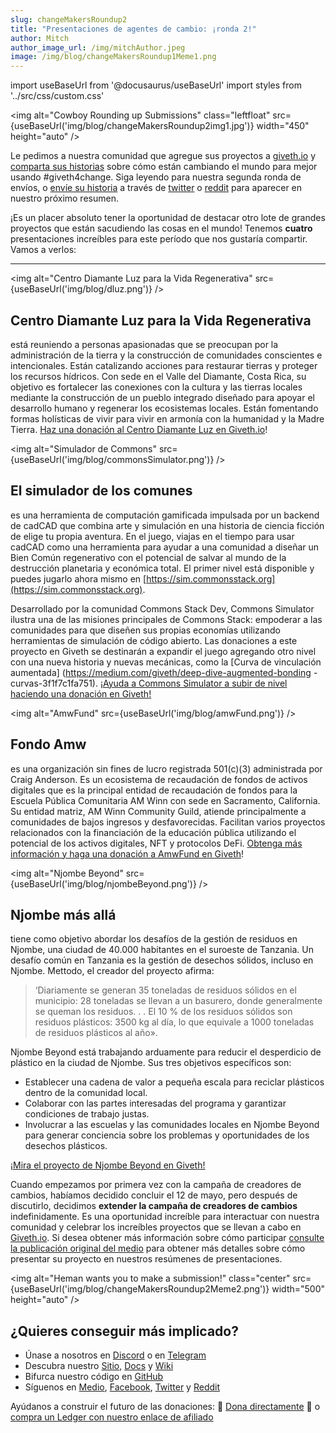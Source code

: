 ```yaml
---
slug: changeMakersRoundup2
title: "Presentaciones de agentes de cambio: ¡ronda 2!"
author: Mitch
author_image_url: /img/mitchAuthor.jpeg
image: /img/blog/changeMakersRoundup1Meme1.png
---
```

import useBaseUrl from '@docusaurus/useBaseUrl'
import styles from '../src/css/custom.css'

<img alt="Cowboy Rounding up Submissions" class="leftfloat" src={useBaseUrl('img/blog/changeMakersRoundup2img1.jpg')} width="450" height="auto" />

Le pedimos a nuestra comunidad que agregue sus proyectos a [giveth.io](https://giveth.io/) y [comparta sus historias](2021-04-15-change-makers.md) sobre cómo están cambiando el mundo para mejor usando #giveth4change. Siga leyendo para nuestra segunda ronda de envíos, o [envíe su historia](2021-04-15-change-makers.md) a través de [twitter](https://twitter.com/Givethio) o [reddit](https://www.reddit.com/r/giveth/) para aparecer en nuestro próximo resumen.

¡Es un placer absoluto tener la oportunidad de destacar otro lote de grandes proyectos que están sacudiendo las cosas en el mundo! Tenemos **cuatro** presentaciones increíbles para este período que nos gustaría compartir. Vamos a verlos:

***

<img alt="Centro Diamante Luz para la Vida Regenerativa" src={useBaseUrl('img/blog/dluz.png')} />

## **Centro Diamante Luz para la Vida Regenerativa**

está reuniendo a personas apasionadas que se preocupan por la administración de la tierra y la construcción de comunidades conscientes e intencionales. Están catalizando acciones para restaurar tierras y proteger los recursos hídricos. Con sede en el Valle del Diamante, Costa Rica, su objetivo es fortalecer las conexiones con la cultura y las tierras locales mediante la construcción de un pueblo integrado diseñado para apoyar el desarrollo humano y regenerar los ecosistemas locales. Están fomentando formas holísticas de vivir para vivir en armonía con la humanidad y la Madre Tierra. [Haz una donación al Centro Diamante Luz en Giveth.io](https://giveth.io/project/diamante-luz-center-for-regenerative-living/)!

<img alt="Simulador de Commons" src={useBaseUrl('img/blog/commonsSimulator.png')} />

## **El simulador de los comunes**

es una herramienta de computación gamificada impulsada por un backend de cadCAD que combina arte y simulación en una historia de ciencia ficción de elige tu propia aventura. En el juego, viajas en el tiempo para usar cadCAD como una herramienta para ayudar a una comunidad a diseñar un Bien Común regenerativo con el potencial de salvar al mundo de la destrucción planetaria y económica total. El primer nivel está disponible y puedes jugarlo ahora mismo en [https://sim.commonsstack.org](https://sim.commonsstack.org).

Desarrollado por la comunidad Commons Stack Dev, Commons Simulator ilustra una de las misiones principales de Commons Stack: empoderar a las comunidades para que diseñen sus propias economías utilizando herramientas de simulación de código abierto. Las donaciones a este proyecto en Giveth se destinarán a expandir el juego agregando otro nivel con una nueva historia y nuevas mecánicas, como la [Curva de vinculación aumentada] (https://medium.com/giveth/deep-dive-augmented-bonding -curvas-3f1f7c1fa751). [¡Ayuda a Commons Simulator a subir de nivel haciendo una donación en Giveth!](https://giveth.io/project/the-commons-simulator/)

<img alt="AmwFund" src={useBaseUrl('img/blog/amwFund.png')} />

## **Fondo Amw**

es una organización sin fines de lucro registrada 501(c)(3) administrada por Craig Anderson. Es un ecosistema de recaudación de fondos de activos digitales que es la principal entidad de recaudación de fondos para la Escuela Pública Comunitaria AM Winn con sede en Sacramento, California. Su entidad matriz, AM Winn Community Guild, atiende principalmente a comunidades de bajos ingresos y desfavorecidas. Facilitan varios proyectos relacionados con la financiación de la educación pública utilizando el potencial de los activos digitales, NFT y protocolos DeFi. [Obtenga más información y haga una donación a AmwFund en Giveth](https://giveth.io/project/amwfund/)!

<img alt="Njombe Beyond" src={useBaseUrl('img/blog/njombeBeyond.png')}  />

## **Njombe más allá**


tiene como objetivo abordar los desafíos de la gestión de residuos en Njombe, una ciudad de 40.000 habitantes en el suroeste de Tanzania. Un desafío común en Tanzania es la gestión de desechos sólidos, incluso en Njombe. Mettodo, el creador del proyecto afirma:

> ‘Diariamente se generan 35 toneladas de residuos sólidos en el municipio: 28 toneladas se llevan a un basurero, donde generalmente se queman los residuos. . . El 10 % de los residuos sólidos son residuos plásticos: 3500 kg al día, lo que equivale a 1000 toneladas de residuos plásticos al año».

Njombe Beyond está trabajando arduamente para reducir el desperdicio de plástico en la ciudad de Njombe. Sus tres objetivos específicos son:

* Establecer una cadena de valor a pequeña escala para reciclar plásticos dentro de la comunidad local.
* Colaborar con las partes interesadas del programa y garantizar condiciones de trabajo justas.
* Involucrar a las escuelas y las comunidades locales en Njombe Beyond para generar conciencia sobre los problemas y oportunidades de los desechos plásticos.

[¡Mira el proyecto de Njombe Beyond en Giveth!](https://giveth.io/project/njombe-beyond)

Cuando empezamos por primera vez con la campaña de creadores de cambios, habíamos decidido concluir el 12 de mayo, pero después de discutirlo, decidimos **extender la campaña de creadores de cambios** indefinidamente. Es una oportunidad increíble para interactuar con nuestra comunidad y celebrar los increíbles proyectos que se llevan a cabo en [Giveth.io](http://giveth.io). Si desea obtener más información sobre cómo participar [consulte la publicación original del medio](2021-04-15-change-makers.md) para obtener más detalles sobre cómo presentar su proyecto en nuestros resúmenes de presentaciones.

<img alt="Heman wants you to make a submission!" class="center" src={useBaseUrl('img/blog/changeMakersRoundup2Meme2.png')} width="500" height="auto" />

## ¿Quieres conseguir más implicado?

* Únase a nosotros en [Discord](https://discord.gg/JftjK8Un3z) o en [Telegram](http://t.me/givethio)
* Descubra nuestro [Sitio](http://giveth.io/), [Docs](https://docs.giveth.io/) y [Wiki](https://wiki.giveth.io/)
* Bifurca nuestro código en [GitHub](https://github.com/Giveth/)
* Síguenos en [Medio](http://medium.com/giveth/), [Facebook](https://www.facebook.com/givethio), [Twitter](http://twitter.com/givethio ) y [Reddit](https://www.reddit.com/r/giveth/)

Ayúdanos a construir el futuro de las donaciones: 🦄 [Dona directamente](http://donate.giveth.io/) 🦄 o [compra un Ledger con nuestro enlace de afiliado](https://www.ledgerwallet.com/products/ledger-nano-s?utm_source=&utm_medium=afiliado&utm_campaign=d663)